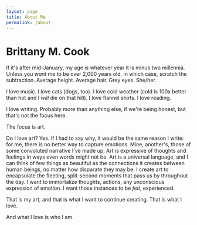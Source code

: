 ```yaml
---
layout: page
title: About Me
permalink: /about
---
```


# Brittany M. Cook

If it's after mid-January, my age is whatever year it is minus two millennia. Unless you *want* me to be over 2,000 years old, in which case, scratch the subtraction. Average height. Average hair. Grey eyes. She/her. 

I love music. I love cats (dogs, too). I love cold weather (cold is 100x better than hot and I *will* die on that hill). I love flannel shirts. I love reading.

I love writing. Probably more than anything else, if we're being honest, but that's not the focus here.

The focus is art.

Do I love art? Yes. If I had to say why, it would be the same reason I write: for me, there is no better way to capture emotions. Mine, another's, those of some convoluted narrative I've made up. Art is expressive of thoughts and feelings in ways even words might not be. Art is a universal language, and I can think of few things as beautiful as the connections it creates between human beings, no matter how disparate they may be. I create art to encapsulate the fleeting, split-second moments that pass us by throughout the day. I want to immortalize thoughts, actions, any unconscious expression of emotion. I want those instances to be *felt*, experienced.

That is my art, and that is what I want to continue creating. That is what I love.

And what I love is who I am.
